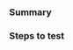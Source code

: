 <!--
  Thanks for submitting a pull request!
  We appreciate you spending the time to work on these changes. Please provide enough information so that others can review your pull request.

  The PR title should be in lowercase and must follow [conventional commits](https://www.conventionalcommits.org/en/v1.0.0/#summary).
  - build: changes that affect the build system or external dependencies (example scopes: yarn, eslint, typescript)
  - ci: changes to our CI configuration files and scripts (example scopes: vercel, github, cypress)
  - docs: documentation only changes
  - feat: a new feature
  - fix: a bug fix
  - perf: a code change that improves performance
  - refactor: a code change that neither fixes a bug nor adds a feature
  - style: changes that do not affect the meaning of the code (white-space, formatting, missing semi-colons, etc)
  - test: adding missing tests or correcting existing tests

  For a work-in-progress PR,
  - you can add (wip) to indicate the wip status and pass CI, i.e. fix(wip): a bug fix
  - please mark the PR as "Draft" if it is not ready for review
-->

### Summary

<!--
  Explain the **motivation** for making this change. Why was this change necessary?
  What existing problem does the pull request solve?
  Any implementation details to explain? What code paths or UI flow do the code changes hit?
-->

### Steps to test

<!--
  How exactly did you verify that your PR solves the issue?
  If applicable, share the steps that a reviewer should follow to validate the new behavior.
  Example: The exact commands you ran and their output, screenshots / gifs / videos if the pull request changes the UI.
-->
